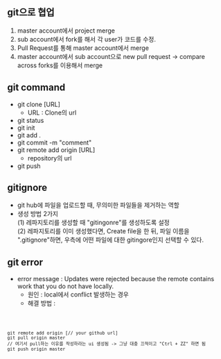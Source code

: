 ## git으로 협업
1. master account에서 project merge
2. sub account에서 fork를 해서 각 user가 코드를 수정.
3. Pull Request를 통해 master account에서 merge
4. master account에서 sub account으로 new pull request -> compare across forks를 이용해서 merge

## git command
* git clone [URL]
  + URL : Clone의 url
* git status
* git init
* git add .
* git commit -m "comment"
* git remote add origin [URL]
  + repository의 url
* git push

## gitignore
* git hub에 파일을 업로드할 때, 무의미한 파일들을 제거하는 역할
* 생성 방법 2가지 <br>
  (1) 레파지토리를 생성할 때 "gitingonre"를 생성하도록 설정 <br>
  (2) 레파지토리를 이미 생성했다면, Create file을 한 뒤, 파일 이름을 ".gitignore"하면, 우측에 어떤 파일에 대한 gitingore인지 선택할 수 있다.

## git error
* error message : Updates were rejected because the remote contains work that you do not have locally.
  + 원인 : local에서 conflict 발생하는 경우
  + 해결 방법 : 
  
<code>

    git remote add origin [// your github url]
    git pull origin master
    // 여기서 pull하는 이유를 작성하라는 ui 생성됨 -> 그냥 대충 끄적이고 "Ctrl + ZZ" 하면 됨
    git push origin master

</code>

